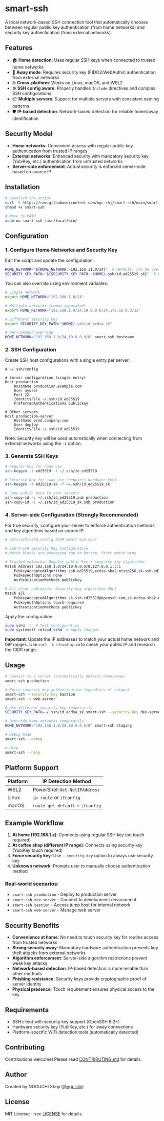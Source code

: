 # smart-ssh

A local network-based SSH connection tool that automatically chooses between regular public key authentication (from home networks) and security key authentication (from external networks).

## Features

- 🏠 **Home detection**: Uses regular SSH keys when connected to trusted home networks
- 🔐 **Away mode**: Requires security key (FIDO2/WebAuthn) authentication from external networks
- 🌐 **Cross-platform**: Works on Linux, macOS, and WSL2
- ⚙️ **SSH config aware**: Properly handles `Include` directives and complex SSH configurations
- 📦 **Multiple servers**: Support for multiple servers with consistent naming patterns
- 🛡️ **IP-based detection**: Network-based detection for reliable home/away identification

## Security Model

- **Home networks**: Convenient access with regular public key authentication from trusted IP ranges
- **External networks**: Enhanced security with mandatory security key (YubiKey, etc.) authentication from untrusted networks
- **Server-side enforcement**: Actual security is enforced server-side based on source IP

## Installation

```bash
# Download the script
curl -O https://raw.githubusercontent.com/ngc-shj/smart-ssh/main/smart-ssh
chmod +x smart-ssh

# Move to PATH
sudo mv smart-ssh /usr/local/bin/
```

## Configuration

### 1. Configure Home Networks and Security Key

Edit the script and update the configuration:

```bash
HOME_NETWORK="${HOME_NETWORK:-192.168.11.0/24}"  # Default, can be overridden by env var
SECURITY_KEY_PATH="${SECURITY_KEY_PATH:-$HOME/.ssh/id_ed25519_sk}"  # Default, can be overridden by env var
```

You can also override using environment variables:

```bash
# Single network
export HOME_NETWORK="192.168.1.0/24"

# Multiple networks (comma-separated)
export HOME_NETWORK="192.168.1.0/24,10.0.0.0/24,172.16.0.0/12"

# Different security key
export SECURITY_KEY_PATH="$HOME/.ssh/id_ecdsa_sk"

# Per-command override
HOME_NETWORK="192.168.1.0/24,10.0.0.0/8" smart-ssh hostname
```

### 2. SSH Configuration

Create SSH host configurations with a single entry per server:

```ssh-config
# ~/.ssh/config

# Server configuration (single entry)
Host production
    HostName production.example.com
    User myuser
    Port 22
    IdentityFile ~/.ssh/id_ed25519
    PreferredAuthentications publickey

# Other servers
Host production-server
    HostName prod.company.com
    User deploy
    IdentityFile ~/.ssh/id_ed25519
```

Note: Security key will be used automatically when connecting from external networks using the `-i` option.

### 3. Generate SSH Keys

```bash
# Regular key for home use
ssh-keygen -t ed25519 -f ~/.ssh/id_ed25519

# Security key for away use (requires hardware key)
ssh-keygen -t ed25519-sk -f ~/.ssh/id_ed25519_sk

# Copy public keys to your servers
ssh-copy-id -i ~/.ssh/id_ed25519.pub production
ssh-copy-id -i ~/.ssh/id_ed25519_sk.pub production
```

### 4. Server-side Configuration (Strongly Recommended)

For true security, configure your server to enforce authentication methods and key algorithms based on source IP:

```bash
# /etc/ssh/sshd_config.d/99-smart-ssh.conf

# Smart-SSH Security Key Configuration
# Match blocks are processed top-to-bottom, first match wins

# Trusted networks: Regular public key + security key algorithms
Match Address 192.168.1.0/24,10.0.0.0/8,127.0.0.1,::1
    PubkeyAcceptedAlgorithms ssh-ed25519,ecdsa-sha2-nistp256,sk-ssh-ed25519@openssh.com,sk-ecdsa-sha2-nistp256@openssh.com
    PubkeyAuthOptions none
    AuthenticationMethods publickey

# All other addresses: Security key algorithms ONLY
Match all
    PubkeyAcceptedAlgorithms sk-ssh-ed25519@openssh.com,sk-ecdsa-sha2-nistp256@openssh.com
    PubkeyAuthOptions touch-required
    AuthenticationMethods publickey
```

Apply the configuration:
```bash
sudo sshd -t  # Test configuration
sudo systemctl reload sshd  # Apply changes
```

**Important**: Update the IP addresses to match your actual home network and ISP ranges. Use `curl -4 ifconfig.co` to check your public IP and research the CIDR range.

## Usage

```bash
# Connect to a server (automatically detects home/away)
smart-ssh production

# Force security key authentication regardless of network
smart-ssh --security-key bastion
smart-ssh -s web-server

# Use different security key temporarily
SECURITY_KEY_PATH=~/.ssh/id_ecdsa_sk smart-ssh --security-key dev-server

# Override home networks temporarily  
HOME_NETWORK="192.168.1.0/24,10.0.0.0/8" smart-ssh staging

# Debug mode
smart-ssh --debug

# Help
smart-ssh --help
```

## Platform Support

| Platform | IP Detection Method |
|----------|---------------------|
| WSL2     | PowerShell `Get-NetIPAddress` |
| Linux    | `ip route` or `ifconfig` |
| macOS    | `route get default` + `ifconfig` |

## Example Workflow

1. **At home (192.168.1.x)**: Connects using regular SSH key (no touch required)
2. **At coffee shop (different IP range)**: Connects using security key (YubiKey touch required)
3. **Force security key**: Use `--security-key` option to always use security key
4. **Unknown network**: Prompts user to manually choose authentication method

### Real-world scenarios:
- `smart-ssh production` - Deploy to production server
- `smart-ssh dev-server` - Connect to development environment  
- `smart-ssh bastion` - Access jump host for internal network
- `smart-ssh web-server` - Manage web server

## Security Benefits

- **Convenience at home**: No need to touch security key for routine access from trusted networks
- **Strong security away**: Mandatory hardware authentication prevents key theft attacks from external networks
- **Algorithm enforcement**: Server-side algorithm restrictions prevent weak key attacks
- **Network-based detection**: IP-based detection is more reliable than other methods
- **Phishing resistance**: Security keys provide cryptographic proof of server identity
- **Physical presence**: Touch requirement ensures physical access to the key

## Requirements

- SSH client with security key support (OpenSSH 8.2+)
- Hardware security key (YubiKey, etc.) for away connections
- Platform-specific WiFi detection tools (automatically detected)

## Contributing

Contributions welcome! Please read [CONTRIBUTING.md](CONTRIBUTING.md) for details.

## Author

Created by NOGUCHI Shoji ([@ngc-shj](https://github.com/ngc-shj))

## License

MIT License - see [LICENSE](LICENSE) for details.
